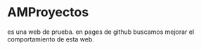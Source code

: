 # AMProyectos
es una web de prueba. en pages de github buscamos mejorar el comportamiento de esta web. 
